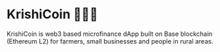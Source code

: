 # KrishiCoin 🥮👨‍🌾
KrishiCoin is web3 based microfinance dApp built on Base blockchain (Ethereum L2) for farmers, small businesses and people in rural areas.
